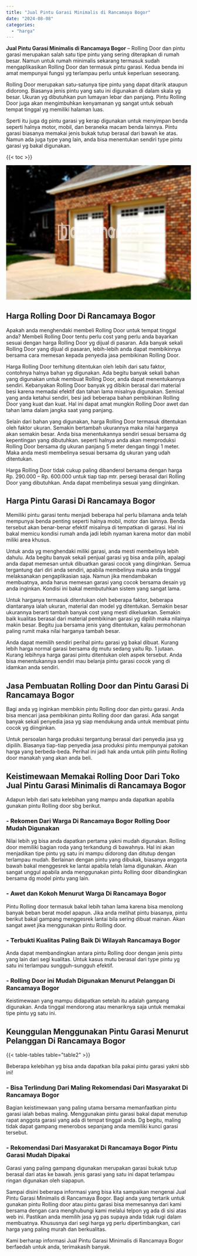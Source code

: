 ```yaml
---
title: "Jual Pintu Garasi Minimalis di Rancamaya Bogor"
date: "2024-08-08"
categories: 
  - "harga"
---
```


**Jual Pintu Garasi Minimalis di Rancamaya Bogor** – Rolling Door dan pintu garasi merupakan salah satu tipe pintu yang sering diterapkan di rumah besar. Namun untuk rumah minimalis sekarang termasuk sudah mengaplikasikan Rolling Door dan termasuk pintu garasi. Kedua benda ini amat mempunyai fungsi yg terlampau perlu untuk keperluan seseorang.

Rolling Door merupakan satu-satunya tipe pintu yang dapat ditarik ataupun didorong. Biasanya jenis pintu yang satu ini digunakan di dalam skala yg besar. Ukuran yg dibutuhkan pun lumayan lebar dan panjang. Pintu Rolling Door juga akan mengimbuhkan kenyamanan yg sangat untuk sebuah tempat tinggal yg memiliki halaman luas.

Sperti itu juga dg pintu garasi yg kerap digunakan untuk menyimpan benda seperti halnya motor, mobil, dan beraneka macam benda lainnya. Pintu garasi biasanya memakai jenis bukak tutup berasal dari bawah ke atas. Namun ada juga type yang lain, anda bisa menentukan sendiri type pintu garasi yg bakal digunakan.

{{< toc >}}

![Jual Pintu Garasi Minimalis di Rancamaya Bogor](/images/pintu-garasi-02.png)

## Harga Rolling Door Di Rancamaya Bogor

Apakah anda menghendaki membeli Rolling Door untuk tempat tinggal anda? Membeli Rolling Door tentu perlu cost yang perlu anda bayarkan sesuai dengan harga Rolling Door yg dijual di pasaran. Ada banyak sekali Rolling Door yang dijual di pasaran, lebih-lebih anda dapat membikinnya bersama cara memesan kepada penyedia jasa pembikinan Rolling Door.

Harga Rolling Door terhitung ditentukan oleh lebih dari satu faktor, contohnya halnya bahan yg digunakan. Ada begitu banyak sekali bahan yang digunakan untuk membuat Rolling Door, anda dapat menentukannya sendiri. Kebanyakan Rolling Door banyak yg dibikin berasal dari material besi karena memadai efektif dan tahan lama misalnya digunakan. Semisal yang anda ketahui sendiri, besi jadi beberapa bahan pembikinan Rolling Door yang kuat dan kuat. Hal ini dapat amat mungkin Rolling Door awet dan tahan lama dalam jangka saat yang panjang.

Selain dari bahan yang digunakan, harga Rolling Door termasuk ditentukan oleh faktor ukuran. Semakin bertambah ukurannya maka nilai harganya akan semakin besar. Anda bisa menentukannya sendiri sesuai bersama dg kepentingan yang dibutuhkan. seperti halnya anda akan memproduksi Rolling Door bersama dg ukuran panjang 5 meter dengan tinggi 1 meter. Maka anda mesti membelinya sesuai bersama dg ukuran yang udah ditentukan.

Harga Rolling Door tidak cukup paling dibanderol bersama dengan harga Rp. 290.000 – Rp. 600.000 untuk tiap tiap mtr. persegi berasal dari Rolling Door yang dibutuhkan. Anda dapat membelinya sesuai yang diinginkan.

## Harga Pintu Garasi Di Rancamaya Bogor

Memiliki pintu garasi tentu menjadi beberapa hal perlu bilamana anda telah mempunyai benda penting seperti halnya mobil, motor dan lainnya. Benda tersebut akan benar-benar efektif misalnya di tempatkan di garasi. Hal ini bakal memicu kondisi rumah anda jadi lebih nyaman karena motor dan mobil miliki area khusus.

Untuk anda yg menghendaki miliki garasi, anda mesti membelinya lebih dahulu. Ada begitu banyak sekali penjual garasi yg bisa anda pilih, apalagi anda dapat memesan untuk dibuatkan garasi cocok yang diinginkan. Semua tergantung dari diri anda sendiri, apabila membelinya maka anda tinggal melaksanakan pengaplikasian saja. Namun jika mendambakan membuatnya, anda harus memesan garasi yang cocok bersama desain yg anda inginkan. Kondisi ini bakal membutuhkan sistem yang sangat lama.

Untuk harganya termasuk ditentukan oleh beberapa faktor, beberapa diantaranya ialah ukuran, material dan model yg ditentukan. Semakin besar ukurannya berarti tambah banyak cost yang mesti dikeluarkan. Semakin baik kualitas berasal dari material pembikinan garasi yg dipilih maka nilainya makin besar. Begitu jua bersama jenis yang ditentukan, kalau permohonan paling rumit maka nilai harganya tambah besar.

Anda dapat memilih sendiri perihal pintu garasi yg bakal dibuat. Kurang lebih harga normal garasi bersama dg mutu sedang yaitu Rp. 1 jutaan. Kurang lebihnya harga garasi pintu ditentukan oleh aspek tersebut. Anda bisa menentukannya sendiri mau belanja pintu garasi cocok yang di idamkan anda sendiri.

## Jasa Pembuatan Rolling Door dan Pintu Garasi Di Rancamaya Bogor

Bagi anda yg inginkan membikin pintu Rolling door dan pintu garasi. Anda bisa mencari jasa pembikinan pintu Rolling door dan garasi. Ada sangat banyak sekali penyedia jasa yg siap mendukung anda untuk membuat pintu cocok yg diinginkan.

Untuk persoalan harga produksi tergantung berasal dari penyedia jasa yg dipilih. Biasanya tiap-tiap penyedia jasa produksi pintu mempunyai patokan harga yang berbeda-beda. Perihal ini jadi hak anda untuk pilih pintu Rolling door manakah yang akan anda beli.

## Keistimewaan Memakai Rolling Door Dari Toko Jual Pintu Garasi Minimalis di Rancamaya Bogor

Adapun lebih dari satu kelebihan yang mampu anda dapatkan apabila gunakan pintu Rolling door sbg berikut.

### \- Rekomen Dari Warga Di Rancamaya Bogor Rolling Door Mudah Digunakan

Nilai lebih yg bisa anda dapatkan pertama yakni mudah digunakan. Rolling door memiliki bagian roda yang terkandung di bawahnya. Hal ini akan menjadikan tipe pintu yg satu ini mampu didorong dan ditutup dengan terlampau mudah. Berlainan dengan pintu yang dibukak, biasanya anggota bawah bakal menggesrek ke lantai apabila telah lama digunakan. Akan sangat unggul apabila anda menggunakan pintu Rolling door dibandingkan bersama dg model pintu yang lain.

### \- Awet dan Kokoh Menurut Warga Di Rancamaya Bogor

Pintu Rolling door termasuk bakal lebih tahan lama karena bisa menolong banyak beban berat model apapun. Jika anda melihat pintu biasanya, pintu berikut bakal gampang menggesrek lantai bila sering dibuat mainan. Akan sangat awet jika menggunakan pintu Rolling door.

### \- Terbukti Kualitas Paling Baik Di Wilayah Rancamaya Bogor

Anda dapat membandingkan antara pintu Rolling door dengan jenis pintu yang lain dari segi kualitas. Untuk kasus mutu berasal dari type pintu yg satu ini terlampau sungguh-sungguh efektif.

### \- Rolling Door ini Mudah Digunakan Menurut Pelanggan Di Rancamaya Bogor

Keistimewaan yang mampu didapatkan setelah itu adalah gampang digunakan. Anda tinggal mendorong atau menariknya saja untuk memakai tipe pintu yg satu ini.

## Keunggulan Menggunakan Pintu Garasi Menurut Pelanggan Di Rancamaya Bogor

{{< table-tables table="table2" >}}

Beberapa kelebihan yg bisa anda dapatkan bila pakai pintu garasi yakni sbb ini!

### \- Bisa Terlindung Dari Maling Rekomendasi Dari Masyarakat Di Rancamaya Bogor

Bagian keistimewaan yang paling utama bersama memanfaatkan pintu garasi ialah bebas maling. Menggunakan pintu garasi bakal dapat menutup rapat anggota garasi yang ada di tempat tinggal anda. Dg begitu, maling tidak dapat gampang menerobos sepanjang anda memiliki kunci garasi tersebut.

### \- Rekomendasi Dari Masyarakat Di Rancamaya Bogor Pintu Garasi Mudah Dipakai

Garasi yang paling gampang digunakan merupakan garasi bukak tutup berasal dari atas ke bawah. jenis garasi yang satu ini dapat terlampau ringan digunakan oleh siapapun.

Sampai disini beberapa informasi yang bisa kita sampaikan mengenai Jual Pintu Garasi Minimalis di Rancamaya Bogor. Bagi anda yang tertarik untuk gunakan pintu Rolling door atau pintu garasi bisa memesannya dari kami bersama dengan cara menghubungi kami melalui telpon yg ada di sisi atas web ini. Pastikan anda memilih jasa yg pas supaya anda tidak rugi dalam membuatnya. Khususnya dari segi harga yg perlu dipertimbangkan, cari harga yang paling murah dan berkualitas.

Kami berharap informasi Jual Pintu Garasi Minimalis di Rancamaya Bogor berfaedah untuk anda, terimakasih banyak.
